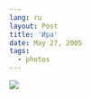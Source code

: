 ```yaml
---
lang: ru
layout: Post
title: 'Ира'
date: May 27, 2005
tags:
  - photos
---
```


![](/images/blog/F0063-0009.jpg)
